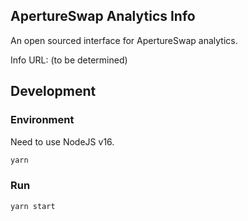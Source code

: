 ## ApertureSwap Analytics Info

An open sourced interface for ApertureSwap analytics. 

Info URL: (to be determined)

## Development

### Environment

Need to use NodeJS v16.

```bash
yarn
```

### Run

```bash
yarn start
```
